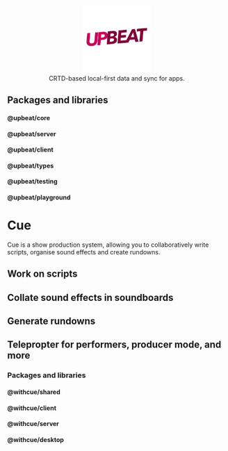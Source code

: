 <p align="center">
<img src="packages/upbeat-core/img/upbeat-logo.png" width="156" alt="UPBEAT" />
<br>
CRTD-based local-first data and sync for apps.
</p>



## Packages and libraries

#### @upbeat/core

#### @upbeat/server

#### @upbeat/client

#### @upbeat/types

#### @upbeat/testing

#### @upbeat/playground

# Cue
Cue is a show production system, allowing you to collaboratively write scripts, organise sound effects and create rundowns.


## Work on scripts


## Collate sound effects in soundboards


## Generate rundowns


## Telepropter for performers, producer mode, and more
### Packages and libraries
#### @withcue/shared
#### @withcue/client
#### @withcue/server
#### @withcue/desktop
